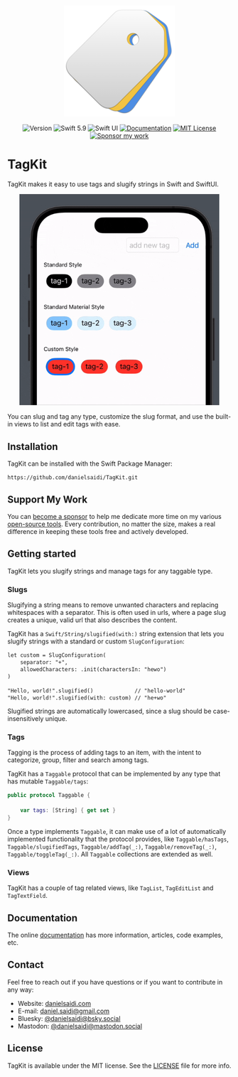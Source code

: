 <p align="center">
    <img src="Resources/Icon.png" alt="Project Icon" width="250" />
</p>

<p align="center">
    <img src="https://img.shields.io/github/v/release/danielsaidi/TagKit?color=%2300550&sort=semver" alt="Version" />
    <img src="https://img.shields.io/badge/Swift-5.9-orange.svg" alt="Swift 5.9" />
    <img src="https://img.shields.io/badge/platform-SwiftUI-blue.svg" alt="Swift UI" title="Swift UI" />
    <a href="https://danielsaidi.github.io/TagKit"><img src="https://img.shields.io/badge/documentation-web-blue.svg" alt="Documentation" /></a>
    <a href="https://github.com/danielsaidi/TagKit/blob/master/LICENSE"><img src="https://img.shields.io/github/license/danielsaidi/TagKit" alt="MIT License" /></a>
    <a href="https://github.com/sponsors/danielsaidi"><img src="https://img.shields.io/badge/sponsor-GitHub-red.svg" alt="Sponsor my work" /></a>
</p>



# TagKit

TagKit makes it easy to use tags and slugify strings in Swift and SwiftUI.

<p align="center">
    <img src="Resources/Demo-v2.gif" width=450 />
</p>

You can slug and tag any type, customize the slug format, and use the built-in views to list and edit tags with ease.




## Installation

TagKit can be installed with the Swift Package Manager:

```
https://github.com/danielsaidi/TagKit.git
```


## Support My Work

You can [become a sponsor][Sponsors] to help me dedicate more time on my various [open-source tools][OpenSource]. Every contribution, no matter the size, makes a real difference in keeping these tools free and actively developed.



## Getting started

TagKit lets you slugify strings and manage tags for any taggable type.


### Slugs

Slugifying a string means to remove unwanted characters and replacing whitespaces with a separator. This is often used in urls, where a page slug creates a unique, valid url that also describes the content.

TagKit has a ``Swift/String/slugified(with:)`` string extension that lets you slugify strings with a standard or custom ``SlugConfiguration``:

```
let custom = SlugConfiguration(
    separator: "+",
    allowedCharacters: .init(charactersIn: "hewo")
)

"Hello, world!".slugified()             // "hello-world" 
"Hello, world!".slugified(with: custom) // "he+wo"
```

Slugified strings are automatically lowercased, since a slug should be case-insensitively unique.


### Tags

Tagging is the process of adding tags to an item, with the intent to categorize, group, filter and search among tags.

TagKit has a ``Taggable`` protocol that can be implemented by any type that has mutable ``Taggable/tags``:

```swift
public protocol Taggable {

    var tags: [String] { get set }
}
```

Once a type implements ``Taggable``, it can make use of a lot of automatically implemented functionality that the protocol provides, like ``Taggable/hasTags``, ``Taggable/slugifiedTags``, ``Taggable/addTag(_:)``, ``Taggable/removeTag(_:)``, ``Taggable/toggleTag(_:)``. All ``Taggable`` collections are extended as well.


### Views

TagKit has a couple of tag related views, like ``TagList``, ``TagEditList`` and ``TagTextField``.



## Documentation

The online [documentation][Documentation] has more information, articles, code examples, etc.



## Contact

Feel free to reach out if you have questions or if you want to contribute in any way:

* Website: [danielsaidi.com][Website]
* E-mail: [daniel.saidi@gmail.com][Email]
* Bluesky: [@danielsaidi@bsky.social][Bluesky]
* Mastodon: [@danielsaidi@mastodon.social][Mastodon]



## License

TagKit is available under the MIT license. See the [LICENSE][License] file for more info.



[Email]: mailto:daniel.saidi@gmail.com
[Website]: https://danielsaidi.com
[GitHub]: https://github.com/danielsaidi
[OpenSource]: https://danielsaidi.com/opensource
[Sponsors]: https://github.com/sponsors/danielsaidi

[Bluesky]: https://bsky.app/profile/danielsaidi.bsky.social
[Mastodon]: https://mastodon.social/@danielsaidi
[Twitter]: https://twitter.com/danielsaidi

[Documentation]: https://danielsaidi.github.io/TagKit
[License]: https://github.com/danielsaidi/TagKit/blob/master/LICENSE

